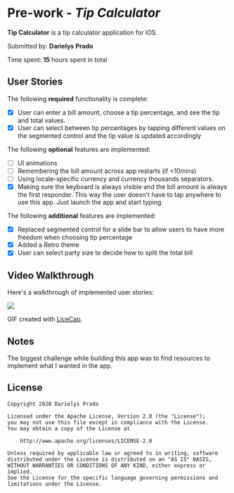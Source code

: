 # Pre-work - *Tip Calculator*

**Tip Calculator** is a tip calculator application for iOS.

Submitted by: **Darielys Prado**

Time spent: **15** hours spent in total

## User Stories

The following **required** functionality is complete:

* [x] User can enter a bill amount, choose a tip percentage, and see the tip and total values.
* [x] User can select between tip percentages by tapping different values on the segmented control and the tip value is updated accordingly

The following **optional** features are implemented:

* [ ] UI animations
* [ ] Remembering the bill amount across app restarts (if <10mins)
* [ ] Using locale-specific currency and currency thousands separators.
* [x] Making sure the keyboard is always visible and the bill amount is always the first responder. This way the user doesn't have to tap anywhere to use this app. Just launch the app and start typing.

The following **additional** features are implemented:

- [x] Replaced segmented control for a slide bar to allow users to have more freedom when choosing tip percentage
- [x] Added a Retro theme 
- [x] User can select party size to decide how to split the total bill 
      
## Video Walkthrough

Here's a walkthrough of implemented user stories:

![](https://i.imgur.com/L6NsC60.gif)

GIF created with [LiceCap](http://www.cockos.com/licecap/).

## Notes

The biggest challenge while building this app was to find resources to implement what I wanted in the app.

## License

    Copyright 2020 Darielys Prado

    Licensed under the Apache License, Version 2.0 (the "License");
    you may not use this file except in compliance with the License.
    You may obtain a copy of the License at

        http://www.apache.org/licenses/LICENSE-2.0

    Unless required by applicable law or agreed to in writing, software
    distributed under the License is distributed on an "AS IS" BASIS,
    WITHOUT WARRANTIES OR CONDITIONS OF ANY KIND, either express or implied.
    See the License for the specific language governing permissions and
    limitations under the License.
